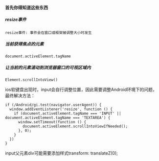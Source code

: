#### 首先你得知道这些东西

##### resize事件
```
resize事件: 事件会在窗口或框架被调整大小时发生
```

##### 当前获得焦点的元素
```
document.activeElement.tagName
```
##### 让当前的元素滚动到浏览器窗口的可视区域内
```
Element.scrollIntoView()
```

ios软键盘出现时，input会自行调整位置，因此需要调整Android环境下的问题，最终解决方法：

```
if (/Android/gi.test(navigator.userAgent)) {
  window.addEventListener('resize', function () {
    if (document.activeElement.tagName === 'INPUT' || document.activeElement.tagName === 'TEXTAREA') {
      window.setTimeout(function () {
        document.activeElement.scrollIntoViewIfNeeded();
      }, 0);
    }
  })
}
```
input父元素div可能需要添加样式transform: translateZ(0);


